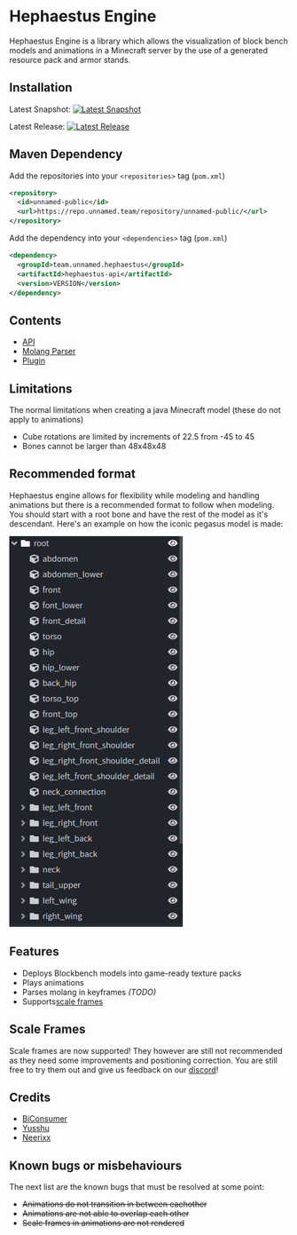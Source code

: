 
# Hephaestus Engine
Hephaestus Engine is a library which allows the visualization of block bench models and animations in a Minecraft server by the use of a generated resource pack and armor stands.
## Installation
Latest Snapshot: [![Latest Snapshot](https://img.shields.io/nexus/s/team.unnamed.hephaestus/hephaestus-api.svg?server=https%3A%2F%2Frepo.unnamed.team)](https://repo.unnamed.team/repository/unnamed-snapshots)

Latest Release: [![Latest Release](https://img.shields.io/nexus/r/team.unnamed.hephaestus/hephaestus-api.svg?server=https%3A%2F%2Frepo.unnamed.team)](https://repo.unnamed.team/repository/unnamed-snapshots)
## Maven Dependency
Add the repositories into your  `<repositories>`  tag (`pom.xml`)
```XML
<repository>
  <id>unnamed-public</id>
  <url>https://repo.unnamed.team/repository/unnamed-public/</url>
</repository>
```
Add the dependency into your  `<dependencies>`  tag (`pom.xml`)
```XML
<dependency>
  <groupId>team.unnamed.hephaestus</groupId>
  <artifactId>hephaestus-api</artifactId>
  <version>VERSION</version>
</dependency>
```
## Contents
- [API](https://github.com/unnamed/hephaestus-engine/tree/master/api)
- [Molang Parser](https://github.com/unnamed/hephaestus-engine/tree/master/molang)
- [Plugin](https://github.com/unnamed/hephaestus-engine/tree/master/plugin)
## Limitations
The normal limitations when creating a java Minecraft model (these do not apply to animations)
- Cube rotations are limited by increments of 22.5 from -45 to 45
- Bones cannot be larger than 48x48x48
## Recommended format
Hephaestus engine allows for flexibility while modeling and handling animations but there is a recommended format to follow when modeling. You should start with a root bone and have the rest of the model as it's descendant. Here's an example on how the iconic pegasus model is made:

![Pegasus](pegasus-format.png)
## Features
- Deploys Blockbench models into game-ready texture packs
- Plays animations
- Parses molang in keyframes *(TODO)*
- Supports[scale frames](https://github.com/unnamed/hephaestus-engine#scale-frames)
## Scale Frames
Scale frames are now supported! They however are still not recommended as they need some improvements and positioning correction. You are still free to try them out and give us feedback on our [discord](https://discord.gg/TKhvvRK6aA)!
## Credits
- [BiConsumer](https://github.com/BiConsumer)
- [Yusshu](https://github.com/yusshu)
- [Neerixx](https://github.com/Neerixx)
## Known bugs or misbehaviours
The next list are the known bugs that must be resolved at some point:

- ~~Animations do not transition in between eachother~~
- ~~Animations are not able to overlap each other~~
- ~~Scale frames in animations are not rendered~~
